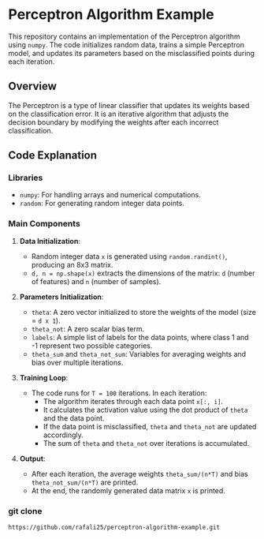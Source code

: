 # Perceptron Algorithm Example

This repository contains an implementation of the Perceptron algorithm using `numpy`. The code initializes random data, trains a simple Perceptron model, and updates its parameters based on the misclassified points during each iteration.

## Overview

The Perceptron is a type of linear classifier that updates its weights based on the classification error. It is an iterative algorithm that adjusts the decision boundary by modifying the weights after each incorrect classification.

## Code Explanation

### Libraries
- `numpy`: For handling arrays and numerical computations.
- `random`: For generating random integer data points.

### Main Components
1. **Data Initialization**:
   - Random integer data `x` is generated using `random.randint()`, producing an 8x3 matrix.
   - `d, n = np.shape(x)` extracts the dimensions of the matrix: `d` (number of features) and `n` (number of samples).

2. **Parameters Initialization**:
   - `theta`: A zero vector initialized to store the weights of the model (size = `d x 1`).
   - `theta_not`: A zero scalar bias term.
   - `labels`: A simple list of labels for the data points, where class 1 and -1 represent two possible categories.
   - `theta_sum` and `theta_not_sum`: Variables for averaging weights and bias over multiple iterations.

3. **Training Loop**:
   - The code runs for `T = 100` iterations. In each iteration:
     - The algorithm iterates through each data point `x[:, i]`.
     - It calculates the activation value using the dot product of `theta` and the data point.
     - If the data point is misclassified, `theta` and `theta_not` are updated accordingly.
     - The sum of `theta` and `theta_not` over iterations is accumulated.

4. **Output**:
   - After each iteration, the average weights `theta_sum/(n*T)` and bias `theta_not_sum/(n*T)` are printed.
   - At the end, the randomly generated data matrix `x` is printed.

### git clone 
```bash
https://github.com/rafali25/perceptron-algorithm-example.git
